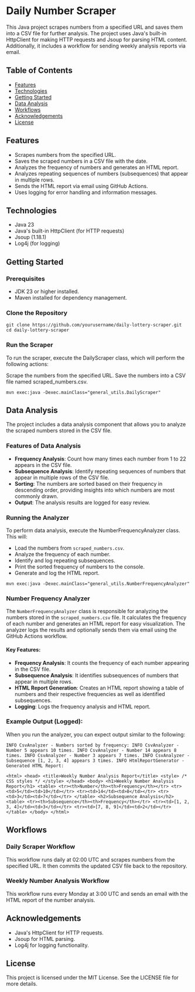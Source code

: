 # Daily Number Scraper

This Java project scrapes numbers from a specified URL and saves them into a CSV file for further analysis. The project uses Java's built-in HttpClient for making HTTP requests and Jsoup for parsing HTML content. Additionally, it includes a workflow for sending weekly analysis reports via email.

## Table of Contents

- [Features](#features)
- [Technologies](#technologies)
- [Getting Started](#getting-started)
- [Data Analysis](#data-analysis)
- [Workflows](#workflows)
- [Acknowledgements](#acknowledgements)
- [License](#license)

## Features

- Scrapes numbers from the specified URL.
- Saves the scraped numbers in a CSV file with the date.
- Analyzes the frequency of numbers and generates an HTML report.
- Analyzes repeating sequences of numbers (subsequences) that appear in multiple rows.
- Sends the HTML report via email using GitHub Actions.
- Uses logging for error handling and information messages.

## Technologies
- Java 23
- Java's built-in HttpClient (for HTTP requests)
- Jsoup (1.18.1)
- Log4j (for logging)

## Getting Started

### Prerequisites

- JDK 23 or higher installed.
- Maven installed for dependency management.

### Clone the Repository

```
git clone https://github.com/yourusername/daily-lottery-scraper.git
cd daily-lottery-scraper
```
### Run the Scraper

To run the scraper, execute the DailyScraper class, which will perform the following actions:

Scrape the numbers from the specified URL.
Save the numbers into a CSV file named scraped_numbers.csv.
```
mvn exec:java -Dexec.mainClass="general_utils.DailyScraper"
```

## Data Analysis

The project includes a data analysis component that allows you to analyze the scraped numbers stored in the CSV file.

### Features of Data Analysis

- **Frequency Analysis**: Count how many times each number from 1 to 22 appears in the CSV file.
- **Subsequence Analysis**: Identify repeating sequences of numbers that appear in multiple rows of the CSV file.
- **Sorting**: The numbers are sorted based on their frequency in descending order, providing insights into which numbers are most commonly drawn.
- **Output**: The analysis results are logged for easy review.

### Running the Analyzer

To perform data analysis, execute the NumberFrequencyAnalyzer class. This will:

- Load the numbers from `scraped_numbers.csv`.
- Analyze the frequency of each number.
- Identify and log repeating subsequences.
- Print the sorted frequency of numbers to the console.
- Generate and log the HTML report.
```
mvn exec:java -Dexec.mainClass="general_utils.NumberFrequencyAnalyzer"
```
### Number Frequency Analyzer

The `NumberFrequencyAnalyzer` class is responsible for analyzing the numbers stored in the `scraped_numbers.csv` file. It calculates the frequency of each number and generates an HTML report for easy visualization. The analyzer logs the results and optionally sends them via email using the GitHub Actions workflow.

#### Key Features:

- **Frequency Analysis**: It counts the frequency of each number appearing in the CSV file.
- **Subsequence Analysis**: It identifies subsequences of numbers that appear in multiple rows.
- **HTML Report Generation**: Creates an HTML report showing a table of numbers and their respective frequencies as well as identified subsequences.
- **Logging**: Logs the frequency analysis and HTML report.

### Example Output (Logged):

When you run the analyzer, you can expect output similar to the following:
```
INFO CsvAnalyzer - Numbers sorted by frequency: INFO CsvAnalyzer - Number 5 appears 10 times. INFO CsvAnalyzer - Number 14 appears 8 times. INFO CsvAnalyzer - Number 3 appears 7 times. INFO CsvAnalyzer - Subsequence [1, 2, 3, 4] appears 3 times. INFO HtmlReportGenerator - Generated HTML Report:

<html> <head> <title>Weekly Number Analysis Report</title> <style> /* CSS styles */ </style> </head> <body> <h1>Weekly Number Analysis Report</h1> <table> <tr><th>Number</th><th>Frequency</th></tr> <tr><td>5</td><td>10</td></tr> <tr><td>14</td><td>8</td></tr> <tr><td>3</td><td>7</td></tr> </table> <h2>Subsequence Analysis</h2> <table> <tr><th>Subsequence</th><th>Frequency</th></tr> <tr><td>[1, 2, 3, 4]</td><td>3</td></tr> <tr><td>[7, 8, 9]</td><td>2</td></tr> </table> </body> </html>
```
  
## Workflows

### Daily Scraper Workflow

This workflow runs daily at 02:00 UTC and scrapes numbers from the specified URL. It then commits the updated CSV file back to the repository.

### Weekly Number Analysis Workflow

This workflow runs every Monday at 3:00 UTC and sends an email with the HTML report of the number analysis.

## Acknowledgements

- Java's HttpClient for HTTP requests.
- Jsoup for HTML parsing.
- Log4j for logging functionality.

## License
This project is licensed under the MIT License. See the LICENSE file for more details.
